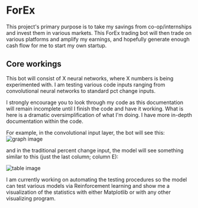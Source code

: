 # ForEx
This project's primary purpose is to take my savings from co-op/internships and invest them in various markets. This ForEx trading bot will then trade on various platforms and amplify my earnings, and hopefully generate enough cash flow for me to start my own startup.

## Core workings
This bot will consist of X neural networks, where X numbers is being experimented with. I am testing various code inputs ranging from convolutional neural networks to standard pct change inputs. 

I strongly encourage you to look through my code as this documentation will remain incomplete until I finish the code and have it working. What is here is a dramatic oversimplification of what I'm doing. I have more in-depth documentation within the code.

For example, in the convolutional input layer, the bot will see this:
![graph image](https://i.imgur.com/03KsW34.png)

and in the traditional percent change input, the model will see something similar to this (just the last column; column E):

![table image](https://i.stack.imgur.com/wvmET.png)

I am currently working on automating the testing procedures so the model can test various models via Reinforcement learning and show me a visualization of the statistics with either Matplotlib or with any other visualizing program.
